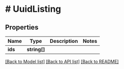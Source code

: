 # # UuidListing

## Properties

Name | Type | Description | Notes
------------ | ------------- | ------------- | -------------
**ids** | **string[]** |  |

[[Back to Model list]](../../README.md#models) [[Back to API list]](../../README.md#endpoints) [[Back to README]](../../README.md)
